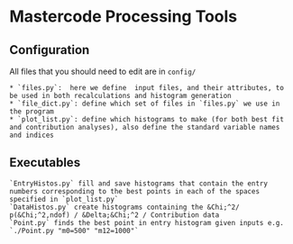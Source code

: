 Mastercode Processing Tools
===========================


Configuration
-------------

All files that you should need to edit are in `config/`

    * `files.py`:  here we define  input files, and their attributes, to be used in both recalculations and histogram generation
    * `file_dict.py`: define which set of files in `files.py` we use in the program
    * `plot_list.py`: define which histograms to make (for both best fit and contribution analyses), also define the standard variable names and indices

Executables
-----------
    `EntryHistos.py` fill and save histograms that contain the entry numbers corresponding to the best points in each of the spaces specified in `plot_list.py`
    `DataHistos.py` create histograms containing the &Chi;^2/ p(&Chi;^2,ndof) / &Delta;&Chi;^2 / Contribution data
    `Point.py` finds the best point in entry histogram given inputs e.g. `./Point.py "m0=500" "m12=1000"`
